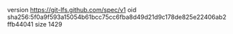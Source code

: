 version https://git-lfs.github.com/spec/v1
oid sha256:5f0a9f593a15054b61bcc75cc6fba8d49d21d9c178de825e22406ab2ffb44041
size 1429
